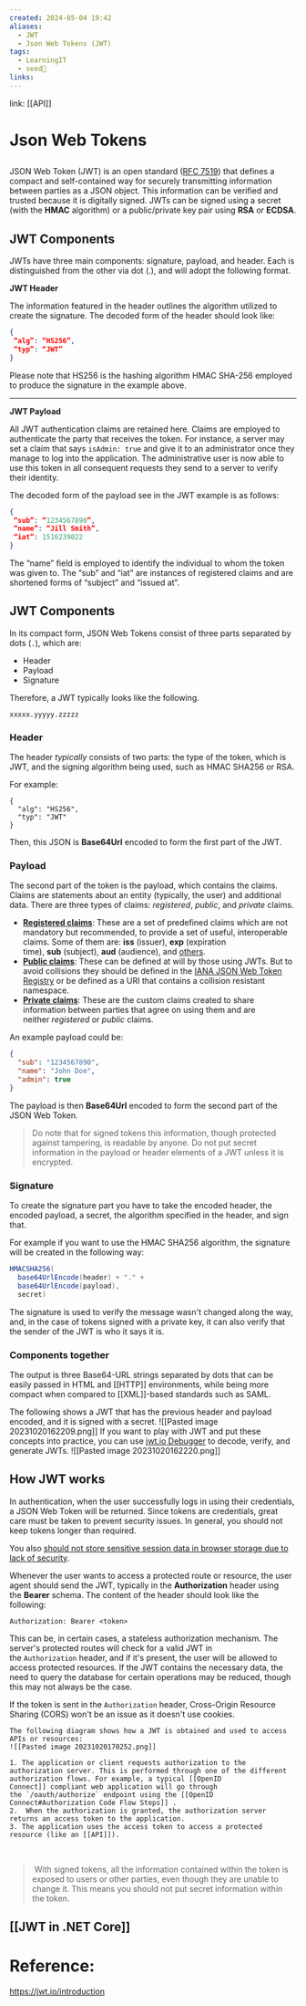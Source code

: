 ```yaml
---
created: 2024-05-04 19:42
aliases:
  - JWT
  - Json Web Tokens (JWT)
tags:
  - LearningIT
  - seed🌱
links:
---
```


link: [[API]]

# Json Web Tokens

## 
JSON Web Token (JWT) is an open standard ([RFC 7519](https://tools.ietf.org/html/rfc7519)) that defines a compact and self-contained way for securely transmitting information between parties as a JSON object. This information can be verified and trusted because it is digitally signed. JWTs can be signed using a secret (with the **HMAC** algorithm) or a public/private key pair using **RSA** or **ECDSA**.
## JWT Components

JWTs have three main components: signature, payload, and header. Each is distinguished from the other via dot (.), and will adopt the following format.  

**JWT Header**

The information featured in the header outlines the algorithm utilized to create the signature. The decoded form of the header should look like:  

``` json
{
 “alg”: “HS256”,
 “typ”: “JWT”
}
```

Please note that HS256 is the hashing algorithm HMAC SHA-256 employed to produce the signature in the example above.

---
**JWT Payload**

All JWT authentication claims are retained here. Claims are employed to authenticate the party that receives the token. For instance, a server may set a claim that says `isAdmin: true` and give it to an administrator once they manage to log into the application. The administrative user is now able to use this token in all consequent requests they send to a server to verify their identity. 

The decoded form of the payload see in the JWT example is as follows:  

``` json
{
 “sub”: “1234567890”,
 “name”: “Jill Smith”,
 “iat”: 1516239022
}
```

The “name” field is employed to identify the individual to whom the token was given to. The “sub” and “iat” are instances of registered claims and are shortened forms of “subject” and “issued at”.

## JWT Components

In its compact form, JSON Web Tokens consist of three parts separated by dots (`.`), which are:

- Header
- Payload
- Signature

Therefore, a JWT typically looks like the following.

`xxxxx.yyyyy.zzzzz`
### Header

The header _typically_ consists of two parts: the type of the token, which is JWT, and the signing algorithm being used, such as HMAC SHA256 or RSA.

For example:

```
{
  "alg": "HS256",
  "typ": "JWT"
}
```

Then, this JSON is **Base64Url** encoded to form the first part of the JWT.
### Payload
The second part of the token is the payload, which contains the claims. Claims are statements about an entity (typically, the user) and additional data. There are three types of claims: _registered_, _public_, and _private_ claims.

- [**Registered claims**](https://tools.ietf.org/html/rfc7519#section-4.1): These are a set of predefined claims which are not mandatory but recommended, to provide a set of useful, interoperable claims. Some of them are: **iss** (issuer), **exp** (expiration time), **sub** (subject), **aud** (audience), and [others](https://tools.ietf.org/html/rfc7519#section-4.1). 
- [**Public claims**](https://tools.ietf.org/html/rfc7519#section-4.2): These can be defined at will by those using JWTs. But to avoid collisions they should be defined in the [IANA JSON Web Token Registry](https://www.iana.org/assignments/jwt/jwt.xhtml) or be defined as a URI that contains a collision resistant namespace.
- [**Private claims**](https://tools.ietf.org/html/rfc7519#section-4.3): These are the custom claims created to share information between parties that agree on using them and are neither _registered_ or _public_ claims.

An example payload could be:

``` json
{
  "sub": "1234567890",
  "name": "John Doe",
  "admin": true
}
```

The payload is then **Base64Url** encoded to form the second part of the JSON Web Token.

> Do note that for signed tokens this information, though protected against tampering, is readable by anyone. Do not put secret information in the payload or header elements of a JWT unless it is encrypted.

### Signature

To create the signature part you have to take the encoded header, the encoded payload, a secret, the algorithm specified in the header, and sign that.

For example if you want to use the HMAC SHA256 algorithm, the signature will be created in the following way:

``` csharp
HMACSHA256(
  base64UrlEncode(header) + "." +
  base64UrlEncode(payload),
  secret)
```

The signature is used to verify the message wasn't changed along the way, and, in the case of tokens signed with a private key, it can also verify that the sender of the JWT is who it says it is.
### Components together
The output is three Base64-URL strings separated by dots that can be easily passed in HTML and [[HTTP]] environments, while being more compact when compared to [[XML]]-based standards such as SAML.

The following shows a JWT that has the previous header and payload encoded, and it is signed with a secret.
![[Pasted image 20231020162209.png]]
If you want to play with JWT and put these concepts into practice, you can use [jwt.io Debugger](https://jwt.io/#debugger-io) to decode, verify, and generate JWTs.
![[Pasted image 20231020162220.png]]
## How JWT works

In authentication, when the user successfully logs in using their credentials, a JSON Web Token will be returned. Since tokens are credentials, great care must be taken to prevent security issues. In general, you should not keep tokens longer than required.

You also [should not store sensitive session data in browser storage due to lack of security](https://cheatsheetseries.owasp.org/cheatsheets/HTML5_Security_Cheat_Sheet.html#local-storage).

Whenever the user wants to access a protected route or resource, the user agent should send the JWT, typically in the **Authorization** header using the **Bearer** schema. The content of the header should look like the following:

`Authorization: Bearer <token>`

This can be, in certain cases, a stateless authorization mechanism. The server's protected routes will check for a valid JWT in the `Authorization` header, and if it's present, the user will be allowed to access protected resources. If the JWT contains the necessary data, the need to query the database for certain operations may be reduced, though this may not always be the case.

If the token is sent in the `Authorization` header, Cross-Origin Resource Sharing (CORS) won't be an issue as it doesn't use cookies.

``` ad-important
The following diagram shows how a JWT is obtained and used to access APIs or resources:
![[Pasted image 20231020170252.png]]

1. The application or client requests authorization to the authorization server. This is performed through one of the different authorization flows. For example, a typical [[OpenID Connect]] compliant web application will go through the `/oauth/authorize` endpoint using the [[OpenID Connect#Authorization Code Flow Steps]] .
2.  When the authorization is granted, the authorization server returns an access token to the application.
3. The application uses the access token to access a protected resource (like an [[API]]).
```
 
> With signed tokens, all the information contained within the token is exposed to users or other parties, even though they are unable to change it. This means you should not put secret information within the token.


## [[JWT in .NET Core]]

# Reference:
https://jwt.io/introduction